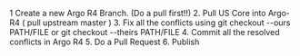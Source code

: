 1  Create a new Argo R4 Branch. (Do a pull first!!)
2. Pull US Core into Argo-R4  ( pull upstream master )
3. Fix all the  conflicts using
     git checkout --ours PATH/FILE or git checkout --theirs PATH/FILE
4. Commit all the resolved conflicts in Argo R4
5. Do a Pull Request
6. Publish
